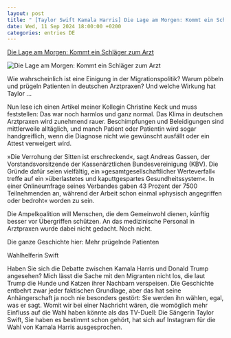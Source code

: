 ```yaml
---
layout: post
title: " [Taylor Swift Kamala Harris] Die Lage am Morgen: Kommt ein Schläger zum Arzt"
date: Wed, 11 Sep 2024 18:00:00 +0200
categories: entries DE
---
```

[Die Lage am Morgen: Kommt ein Schläger zum Arzt](https://www.spiegel.de/politik/deutschland/news-verfahrene-migrationsdebatte-gewalt-in-arztpraxen-taylor-swift-fuer-kamala-harris-a-15424466-c69e-40f2-9e45-d15a033e17d9)

![Die Lage am Morgen: Kommt ein Schläger zum Arzt](https://cdn.prod.www.spiegel.de/images/dd17189a-707c-4b57-af32-bf59855d3d25_w1200_r1.778_fpx28.09_fpy49.93.png)

Wie wahrscheinlich ist eine Einigung in der Migrationspolitik? Warum pöbeln und prügeln Patienten in deutschen Arztpraxen? Und welche Wirkung hat Taylor ...

Nun lese ich einen Artikel meiner Kollegin Christine Keck und muss feststellen: Das war noch harmlos und ganz normal. Das Klima in deutschen Arztpraxen wird zunehmend rauer. Beschimpfungen und Beleidigungen sind mittlerweile alltäglich, und manch Patient oder Patientin wird sogar handgreiflich, wenn die Diagnose nicht wie gewünscht ausfällt oder ein Attest verweigert wird.

»Die Verrohung der Sitten ist erschreckend«, sagt Andreas Gassen, der Vorstandsvorsitzende der Kassenärztlichen Bundesvereinigung (KBV). Die Gründe dafür seien vielfältig, ein »gesamtgesellschaftlicher Werteverfall« treffe auf ein »überlastetes und kaputtgespartes Gesundheitssystem«. In einer Onlineumfrage seines Verbandes gaben 43 Prozent der 7500 Teilnehmenden an, während der Arbeit schon einmal »physisch angegriffen oder bedroht« worden zu sein.

Die Ampelkoalition will Menschen, die dem Gemeinwohl dienen, künftig besser vor Übergriffen schützen. An das medizinische Personal in Arztpraxen wurde dabei nicht gedacht. Noch nicht.

Die ganze Geschichte hier: Mehr prügelnde Patienten

Wahlhelferin Swift

Haben Sie sich die Debatte zwischen Kamala Harris und Donald Trump angesehen? Mich lässt die Sache mit den Migranten nicht los, die laut Trump die Hunde und Katzen ihrer Nachbarn verspeisen. Die Geschichte entbehrt zwar jeder faktischen Grundlage, aber das hat seine Anhängerschaft ja noch nie besonders gestört: Sie werden ihn wählen, egal, was er sagt. Womit wir bei einer Nachricht wären, die womöglich mehr Einfluss auf die Wahl haben könnte als das TV-Duell: Die Sängerin Taylor Swift, Sie haben es bestimmt schon gehört, hat sich auf Instagram für die Wahl von Kamala Harris ausgesprochen.

